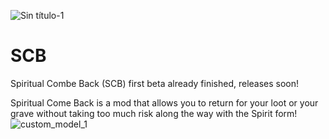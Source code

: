 ![Sin título-1](https://github.com/Rener-py/SCB/assets/47863186/01abf4ce-d98d-4ca2-9d26-f4a79e1965a2)
# SCB
Spiritual Combe Back (SCB) first beta already finished, releases soon!

Spiritual Come Back is a mod that allows you to return for your loot or your grave without taking too much risk along the way with the Spirit form!
![custom_model_1](https://github.com/Rener-py/SCB/assets/47863186/ba72e11b-b7b2-40c4-b880-ba19f8084154)
